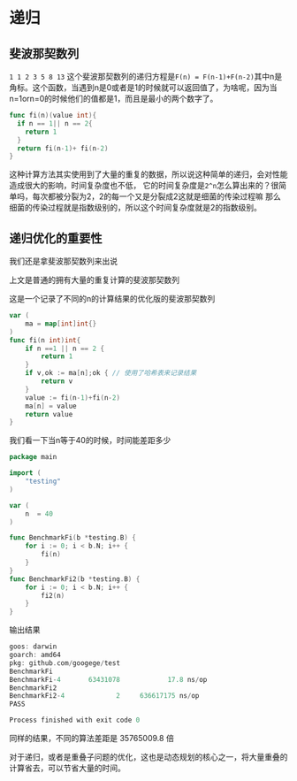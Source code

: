 # 递归

## 斐波那契数列
`1 1 2 3 5 8 13` 这个斐波那契数列的递归方程是`F(n) = F(n-1)+F(n-2)`其中n是角标。这个函数，当遇到n是0或者是1的时候就可以返回值了，为啥呢，因为当n=1orn=0的时候他们的值都是1，而且是最小的两个数字了。
```go
func fi(n)(value int){
  if n == 1|| n == 2{
    return 1 
  }
  return fi(n-1)+ fi(n-2)
}
```
这种计算方法其实使用到了大量的重复的数据，所以说这种简单的递归，会对性能造成很大的影响，时间复杂度也不低，
它的时间复杂度是`2^n`怎么算出来的？很简单吗，每次都被分裂为2，2的每一个又是分裂成2这就是细菌的传染过程嘛
那么细菌的传染过程就是指数级别的，所以这个时间复杂度就是2的指数级别。

## 递归优化的重要性

我们还是拿斐波那契数列来出说

上文是普通的拥有大量的重复计算的斐波那契数列

这是一个记录了不同的n的计算结果的优化版的斐波那契数列
```go
var (
	ma = map[int]int{}
)
func fi(n int)int{
	if n ==1 || n == 2 {
		return 1
	}
	if v,ok := ma[n];ok { // 使用了哈希表来记录结果
		return v
	}
	value := fi(n-1)+fi(n-2)
	ma[n] = value
	return value
}

```

我们看一下当n等于40的时候，时间能差距多少

```go
package main

import (
	"testing"
)

var (
	n  = 40
)

func BenchmarkFi(b *testing.B) {
	for i := 0; i < b.N; i++ {
		fi(n)
	}
}
func BenchmarkFi2(b *testing.B) {
	for i := 0; i < b.N; i++ {
		fi2(n)
	}
}
```

输出结果

```go
goos: darwin
goarch: amd64
pkg: github.com/googege/test
BenchmarkFi
BenchmarkFi-4    	63431078	        17.8 ns/op
BenchmarkFi2
BenchmarkFi2-4   	       2	 636617175 ns/op
PASS

Process finished with exit code 0
```

同样的结果，不同的算法差距是 35765009.8 倍

对于递归，或者是重叠子问题的优化，这也是动态规划的核心之一，将大量重叠的计算省去，可以节省大量的时间。
